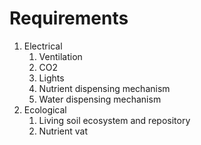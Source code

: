 # Requirements

1. Electrical
	1. Ventilation
	2. CO2
	3. Lights
	4. Nutrient dispensing mechanism
	5. Water dispensing mechanism
2. Ecological
	1. Living soil ecosystem and repository
	2. Nutrient vat
